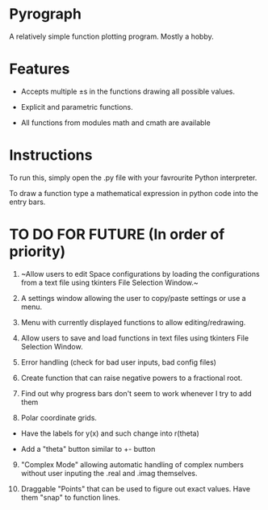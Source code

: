 # Pyrograph
A relatively simple function plotting program. Mostly a hobby.

# Features
* Accepts multiple ±s in the functions drawing all possible values.
  
* Explicit and parametric functions.
  
* All functions from modules math and cmath are available
  
# Instructions
To run this, simply open the .py file with your favrourite Python interpreter.

To draw a function type a mathematical expression in python code into the entry bars.

# TO DO FOR FUTURE (In order of priority)
1. ~Allow users to edit Space configurations by loading the configurations from a text file using tkinters File Selection Window.~
  
2. A settings window allowing the user to copy/paste settings or use a menu.   

3. Menu with currently displayed functions to allow editing/redrawing.

4. Allow users to save and load functions in text files using tkinters File Selection Window.
   
5. Error handling (check for bad user inputs, bad config files)

6. Create function that can raise negative powers to a fractional root.
  
7. Find out why progress bars don't seem to work whenever I try to add them
  
8. Polar coordinate grids.
  
  *  Have the labels for y(x) and such change into r(theta)
    
  *  Add a "theta" button similar to +- button
    
9. "Complex Mode" allowing automatic handling of complex numbers without user inputing the .real and .imag themselves.

10. Draggable "Points" that can be used to figure out exact values. Have them "snap" to function lines.
